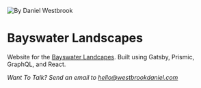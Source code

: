 ![By Daniel Westbrook](https://westbrookdaniel.com/wp-content/uploads/2019/11/favicon.png)

# Bayswater Landscapes

Website for the [Bayswater Landcapes](bayswaterlandscapes.com.au). Built using Gatsby, Prismic, GraphQL, and React.

_Want To Talk? Send an email to [hello@westbrookdaniel.com](mailto:hello@westbrookdaniel.com)_
